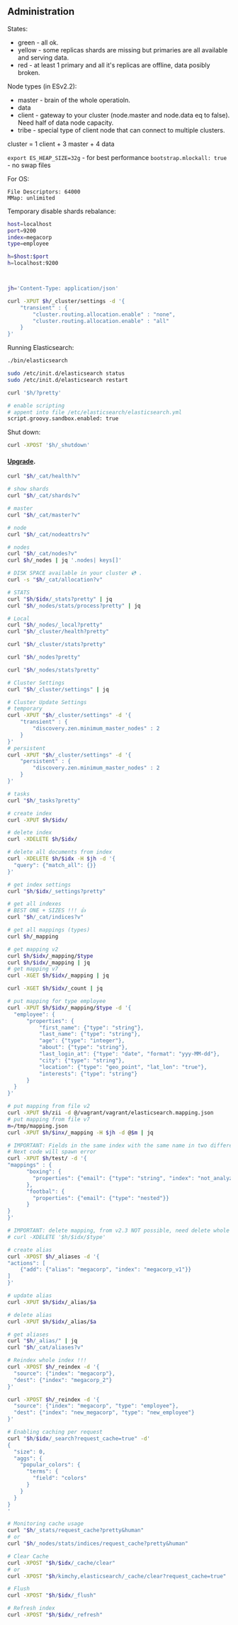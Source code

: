 Administration
-

States:
* green - all ok.
* yellow - some replicas shards are missing
  but primaries are all available and serving data.
* red - at least 1 primary and all it\'s replicas are offline,
  data posibly broken.

Node types (in ESv2.2):
* master - brain of the whole operatioln.
* data
* client - gateway to your cluster (node.master and node.data eq to false). Need half of data node capacity.
* tribe - special type of client node that can connect to multiple clusters.

cluster = 1 client + 3 master + 4 data

`export ES_HEAP_SIZE=32g` - for best performance
`bootstrap.mlockall: true` - no swap files

For OS:
````
File Descriptors: 64000
MMap: unlimited
````

Temporary disable shards rebalance:
````sh
host=localhost
port=9200
index=megacorp
type=employee

h=$host:$port
h=localhost:9200



jh='Content-Type: application/json'

curl -XPUT $h/_cluster/settings -d '{
    "transient" : {
        "cluster.routing.allocation.enable" : "none",
        "cluster.routing.allocation.enable" : "all"
    }
}'
````

Running Elasticsearch:
````sh
./bin/elasticsearch

sudo /etc/init.d/elasticsearch status
sudo /etc/init.d/elasticsearch restart

curl '$h/?pretty'
````
````sh
# enable scripting
# appent into file /etc/elasticsearch/elasticsearch.yml
script.groovy.sandbox.enabled: true
````

Shut down:
````sh
curl -XPOST '$h/_shutdown'
````

#### [Upgrade](https://www.elastic.co/guide/en/elasticsearch/reference/current/setup-upgrade.html).

````sh
curl "$h/_cat/health?v"

# show shards
curl "$h/_cat/shards?v"

# master
curl "$h/_cat/master?v"

# node
curl "$h/_cat/nodeattrs?v"

# nodes
curl "$h/_cat/nodes?v"
curl $h/_nodes | jq '.nodes| keys[]'

# DISK SPACE available in your cluster 💿 .
curl -s "$h/_cat/allocation?v"

# STATS
curl "$h/$idx/_stats?pretty" | jq
curl "$h/_nodes/stats/process?pretty" | jq

# Local
curl "$h/_nodes/_local?pretty"
curl "$h/_cluster/health?pretty"

curl "$h/_cluster/stats?pretty"

curl "$h/_nodes?pretty"

curl "$h/_nodes/stats?pretty"

# Cluster Settings
curl "$h/_cluster/settings" | jq

# Cluster Update Settings
# temporary
curl -XPUT "$h/_cluster/settings" -d '{
    "transient" : {
        "discovery.zen.minimum_master_nodes" : 2
    }
}'
# persistent
curl -XPUT "$h/_cluster/settings" -d '{
    "persistent" : {
        "discovery.zen.minimum_master_nodes" : 2
    }
}'

# tasks
curl "$h/_tasks?pretty"
````

````sh
# create index
curl -XPUT $h/$idx/

# delete index
curl -XDELETE $h/$idx/

# delete all documents from index
curl -XDELETE $h/$idx -H $jh -d '{
  "query": {"match_all": {}}
}'

# get index settings
curl "$h/$idx/_settings?pretty"

# get all indexes
# BEST ONE + SIZES !!! 👍
curl "$h/_cat/indices?v"

# get all mappings (types)
curl $h/_mapping

# get mapping v2
curl $h/$idx/_mapping/$type
curl $h/$idx/_mapping | jq
# get mapping v7
curl -XGET $h/$idx/_mapping | jq

curl -XGET $h/$idx/_count | jq

# put mapping for type employee
curl -XPUT $h/$idx/_mapping/$type -d '{
  "employee": {
      "properties": {
          "first_name": {"type": "string"},
          "last_name": {"type": "string"},
          "age": {"type": "integer"},
          "about": {"type": "string"},
          "last_login_at": {"type": "date", "format": "yyy-MM-dd"},
          "city": {"type": "string"},
          "location": {"type": "geo_point", "lat_lon": "true"},
          "interests": {"type": "string"}
      }
  }
}'

# put mapping from file v2
curl -XPUT $h/zii -d @/vagrant/vagrant/elasticsearch.mapping.json
# put mapping from file v7
m=/tmp/mapping.json
curl -XPUT $h/$inx/_mapping -H $jh -d @$m | jq

# IMPORTANT: Fields in the same index with the same name in two different types must have the same mapping
# Next code will spawn error
curl -XPUT $h/test/ -d '{
"mappings" : {
      "boxing": {
        "properties": {"email": {"type": "string", "index": "not_analyzed"}}
      },
      "footbal": {
        "properties": {"email": {"type": "nested"}}
      }
}
}'

# IMPORTANT: delete mapping, from v2.3 NOT possible, need delete whole index
# curl -XDELETE '$h/$idx/$type'

# create alias
curl -XPOST $h/_aliases -d '{
"actions": [
    {"add": {"alias": "megacorp", "index": "megacorp_v1"}}
]
}'

# update alias
curl -XPUT $h/$idx/_alias/$a

# delete alias
curl -XPUT $h/$idx/_alias/$a

# get aliases
curl "$h/_alias/" | jq
curl "$h/_cat/aliases?v"
````

````sh
# Reindex whole index !!!
curl -XPOST $h/_reindex -d '{
  "source": {"index": "megacorp"},
  "dest": {"index": "megacorp_2"}
}'

curl -XPOST $h/_reindex -d '{
  "source": {"index": "megacorp", "type": "employee"},
  "dest": {"index": "new_megacorp", "type": "new_employee"}
}'
````

````sh
# Enabling caching per request
curl "$h/$idx/_search?request_cache=true" -d'
{
  "size": 0,
  "aggs": {
    "popular_colors": {
      "terms": {
        "field": "colors"
      }
    }
  }
}
'

# Monitoring cache usage
curl "$h/_stats/request_cache?pretty&human"
# or
curl "$h/_nodes/stats/indices/request_cache?pretty&human"

# Clear Cache
curl -XPOST "$h/$idx/_cache/clear"
# or
curl -XPOST "$h/kimchy,elasticsearch/_cache/clear?request_cache=true"

# Flush
curl -XPOST "$h/$idx/_flush"

# Refresh index
curl -XPOST "$h/$idx/_refresh"
````
